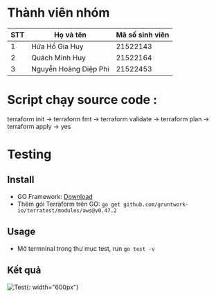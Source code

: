 # Thành viên nhóm #
| STT | Họ và tên          | Mã số sinh viên |
|-----|--------------------|-----------------|
| 1   | Hứa Hồ Gia Huy      | 21522143        |
| 2   | Quách Minh Huy      | 21522164        |
| 3   | Nguyễn Hoàng Diệp Phi|21522453  |

# Script chạy source code : #

terraform init -> terraform fmt -> terraform validate -> terraform plan -> terraform apply -> yes

# Testing

## Install
- GO Framework: [Download](https://go.dev/doc/install)
- Thêm gói Terraform trên GO: `go get github.com/gruntwork-io/terratest/modules/aws@v0.47.2`

## Usage
- Mở termninal trong thư mục test, run `go test -v`

## Kết quả
![Test](https://drive.google.com/thumbnail?id=1rhkWTQnex8tCd6K1uwuTCnQCeOxiMQWf){: width="600px"}



